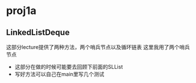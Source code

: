 # proj1a

## LinkedListDeque
这部分lecture提供了两种方法，两个哨兵节点以及循环链表
这里我用了两个哨兵节点
- 这部分在做的时候可能要去回顾下前面的SLList
- 写好方法可以自己在main里写几个测试